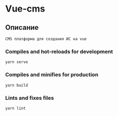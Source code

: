 # Vue-cms

## Описание
```
CMS платформа для создания ИС на vue
```

### Compiles and hot-reloads for development
```
yarn serve
```

### Compiles and minifies for production
```
yarn build
```

### Lints and fixes files
```
yarn lint
```
